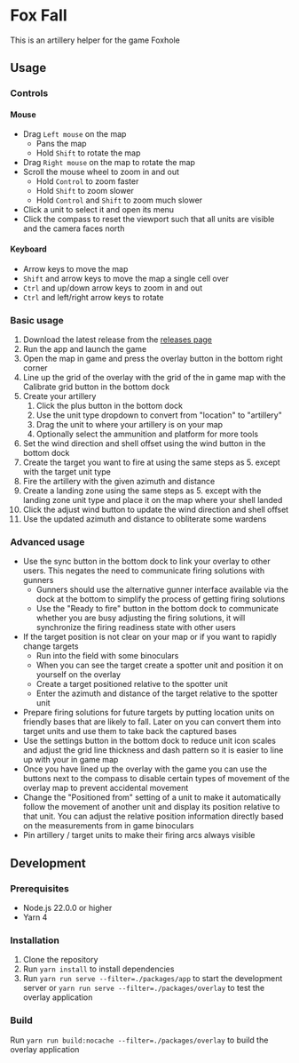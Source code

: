 # Fox Fall

This is an artillery helper for the game Foxhole

## Usage

### Controls

#### Mouse

- Drag `Left mouse` on the map
  - Pans the map
  - Hold `Shift` to rotate the map
- Drag `Right mouse` on the map to rotate the map
- Scroll the mouse wheel to zoom in and out
  - Hold `Control` to zoom faster
  - Hold `Shift` to zoom slower
  - Hold `Control` and `Shift` to zoom much slower
- Click a unit to select it and open its menu
- Click the compass to reset the viewport such that all units are visible and the camera faces north

#### Keyboard
- Arrow keys to move the map
- `Shift` and arrow keys to move the map a single cell over
- `Ctrl` and up/down arrow keys to zoom in and out
- `Ctrl` and left/right arrow keys to rotate

### Basic usage

1. Download the latest release from the [releases page](https://github.com/KaoSDlanor/fox-fall/releases)
2. Run the app and launch the game
3. Open the map in game and press the overlay button in the bottom right corner
4. Line up the grid of the overlay with the grid of the in game map with the Calibrate grid button in the bottom dock
5. Create your artillery
   1. Click the plus button in the bottom dock
   2. Use the unit type dropdown to convert from "location" to "artillery"
   3. Drag the unit to where your artillery is on your map
   4. Optionally select the ammunition and platform for more tools
6. Set the wind direction and shell offset using the wind button in the bottom dock
7. Create the target you want to fire at using the same steps as 5. except with the target unit type
8. Fire the artillery with the given azimuth and distance
9.  Create a landing zone using the same steps as 5. except with the landing zone unit type and place it on the map where your shell landed
10. Click the adjust wind button to update the wind direction and shell offset
11. Use the updated azimuth and distance to obliterate some wardens

### Advanced usage

- Use the sync button in the bottom dock to link your overlay to other users. This negates the need to communicate firing solutions with gunners
  - Gunners should use the alternative gunner interface available via the dock at the bottom to simplify the process of getting firing solutions
  - Use the "Ready to fire" button in the bottom dock to communicate whether you are busy adjusting the firing solutions, it will synchronize the firing readiness state with other users
- If the target position is not clear on your map or if you want to rapidly change targets
  - Run into the field with some binoculars
  - When you can see the target create a spotter unit and position it on yourself on the overlay
  - Create a target positioned relative to the spotter unit
  - Enter the azimuth and distance of the target relative to the spotter unit
- Prepare firing solutions for future targets by putting location units on friendly bases that are likely to fall. Later on you can convert them into target units and use them to take back the captured bases
- Use the settings button in the bottom dock to reduce unit icon scales and adjust the grid line thickness and dash pattern so it is easier to line up with your in game map
- Once you have lined up the overlay with the game you can use the buttons next to the compass to disable certain types of movement of the overlay map to prevent accidental movement
- Change the "Positioned from" setting of a unit to make it automatically follow the movement of another unit and display its position relative to that unit. You can adjust the relative position information directly based on the measurements from in game binoculars
- Pin artillery / target units to make their firing arcs always visible

## Development

### Prerequisites

- Node.js 22.0.0 or higher
- Yarn 4

### Installation

1. Clone the repository
2. Run `yarn install` to install dependencies
3. Run `yarn run serve --filter=./packages/app` to start the development server or `yarn run serve --filter=./packages/overlay` to test the overlay application

### Build

Run `yarn run build:nocache --filter=./packages/overlay` to build the overlay application